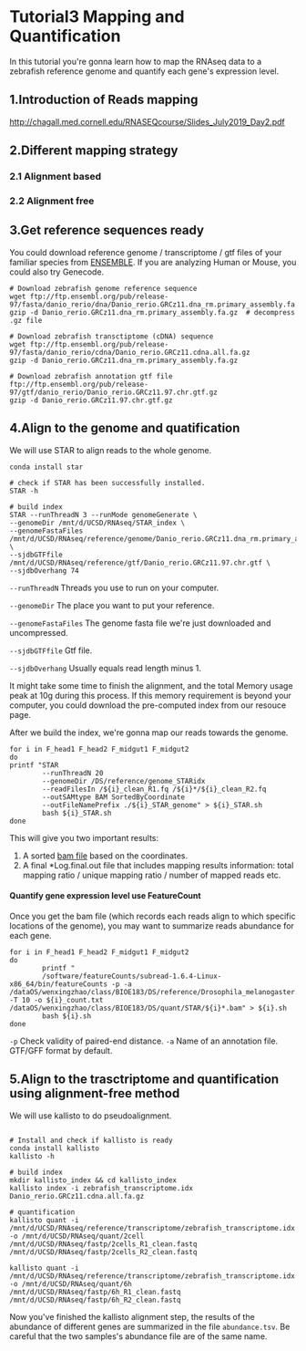 # Tutorial3 Mapping and Quantification
In this tutorial you're gonna learn how to map the RNAseq data to a zebrafish reference genome and quantify each gene's expression level. 

## 1.Introduction of Reads mapping
http://chagall.med.cornell.edu/RNASEQcourse/Slides_July2019_Day2.pdf

## 2.Different mapping strategy 
### 2.1 Alignment based
### 2.2 Alignment free

## 3.Get reference sequences ready
You could download reference genome / transcriptome / gtf files of your familiar species from [ENSEMBLE](https://uswest.ensembl.org/info/data/ftp/index.html).
If you are analyzing Human or Mouse, you could also try Genecode.

```Shell
# Download zebrafish genome reference sequence 
wget ftp://ftp.ensembl.org/pub/release-97/fasta/danio_rerio/dna/Danio_rerio.GRCz11.dna_rm.primary_assembly.fa.gz
gzip -d Danio_rerio.GRCz11.dna_rm.primary_assembly.fa.gz  # decompress .gz file 

# Download zebrafish transctiptome (cDNA) sequence
wget ftp://ftp.ensembl.org/pub/release-97/fasta/danio_rerio/cdna/Danio_rerio.GRCz11.cdna.all.fa.gz
gzip -d Danio_rerio.GRCz11.dna_rm.primary_assembly.fa.gz

# Download zebrafish annotation gtf file
ftp://ftp.ensembl.org/pub/release-97/gtf/danio_rerio/Danio_rerio.GRCz11.97.chr.gtf.gz
gzip -d Danio_rerio.GRCz11.97.chr.gtf.gz
```
## 4.Align to the genome and quatification
We will use STAR to align reads to the whole genome.
```Shell
conda install star

# check if STAR has been successfully installed.
STAR -h 

# build index
STAR --runThreadN 3 --runMode genomeGenerate \
--genomeDir /mnt/d/UCSD/RNAseq/STAR_index \                    
--genomeFastaFiles /mnt/d/UCSD/RNAseq/reference/genome/Danio_rerio.GRCz11.dna_rm.primary_assembly.fa \  
--sjdbGTFfile /mnt/d/UCSD/RNAseq/reference/gtf/Danio_rerio.GRCz11.97.chr.gtf \
--sjdbOverhang 74                                                
```

`--runThreadN` Threads you use to run on your computer.  

`--genomeDir` The place you want to put your reference.  

`--genomeFastaFiles` The genome fasta file we're just downloaded and uncompressed.  

`--sjdbGTFfile` Gtf file.  

`--sjdbOverhang` Usually equals read length minus 1.  


It might take some time to finish the alignment, and the total Memory usage peak at 10g during this process. If this memory requirement is beyond your computer, you could download the pre-computed index from our resouce page. 


After we build the index, we're gonna map our reads towards the genome.
```Shell
for i in F_head1 F_head2 F_midgut1 F_midgut2
do
printf "STAR 
        --runThreadN 20 
        --genomeDir /DS/reference/genome_STARidx 
        --readFilesIn /${i}_clean_R1.fq /${i}*/${i}_clean_R2.fq 
        --outSAMtype BAM SortedByCoordinate 
        --outFileNamePrefix ./${i}_STAR_genome" > ${i}_STAR.sh
        bash ${i}_STAR.sh 
done
```
This will give you two important results:
1) A sorted [bam file](https://support.illumina.com/help/BS_App_RNASeq_Alignment_OLH_1000000006112/Content/Source/Informatics/BAM-Format.html) based on the coordinates.
2) A final \*Log.final.out file that includes mapping results information: total mapping ratio / unique mapping ratio / number of mapped reads etc. 
 
#### Quantify gene expression level use FeatureCount
Once you get the bam file (which records each reads align to which specific locations of the genome), you may want to summarize reads abundance for each gene.   
```Shell
for i in F_head1 F_head2 F_midgut1 F_midgut2
do
        printf "
        /software/featureCounts/subread-1.6.4-Linux-x86_64/bin/featureCounts -p -a                                /dataOS/wenxingzhao/class/BIOE183/DS/reference/Drosophila_melanogaster.BDGP6.22.97.chr.gtf -T 10 -o ${i}_count.txt /dataOS/wenxingzhao/class/BIOE183/DS/quant/STAR/${i}*.bam" > ${i}.sh
        bash ${i}.sh 
done

```
`-p` Check validity of paired-end distance.
`-a` Name of an annotation file. GTF/GFF format by default.



## 5.Align to the trasctriptome and quantification using alignment-free method
We will use kallisto to do pseudoalignment. 
```Shell

# Install and check if kallisto is ready
conda install kallisto
kallisto -h

# build index
mkdir kallisto_index && cd kallisto_index
kallisto index -i zebrafish_transcriptome.idx Danio_rerio.GRCz11.cdna.all.fa.gz

# quantification
kallisto quant -i /mnt/d/UCSD/RNAseq/reference/transcriptome/zebrafish_transcriptome.idx -o /mnt/d/UCSD/RNAseq/quant/2cell /mnt/d/UCSD/RNAseq/fastp/2cells_R1_clean.fastq /mnt/d/UCSD/RNAseq/fastp/2cells_R2_clean.fastq 

kallisto quant -i /mnt/d/UCSD/RNAseq/reference/transcriptome/zebrafish_transcriptome.idx -o /mnt/d/UCSD/RNAseq/quant/6h /mnt/d/UCSD/RNAseq/fastp/6h_R1_clean.fastq /mnt/d/UCSD/RNAseq/fastp/6h_R2_clean.fastq
```

Now you've finished the kallisto alignment step, the results of the abundance of different genes are summarized in the file 
`abundance.tsv`. Be careful that the two samples's abundance file are of the same name. 






